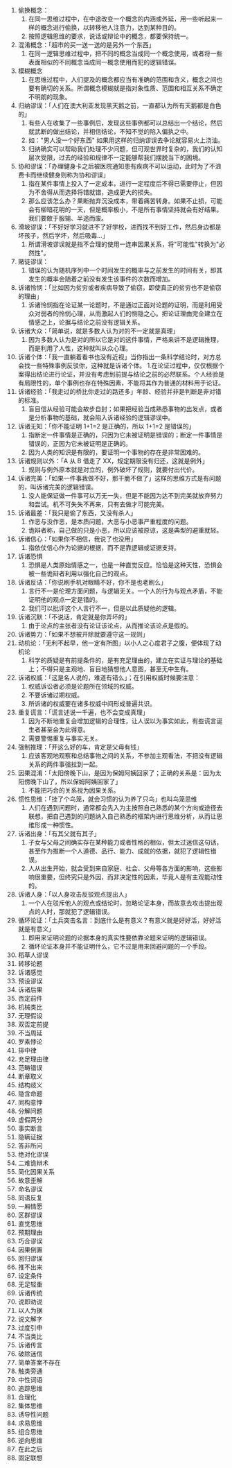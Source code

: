 1. 偷换概念：
   1. 在同一思维过程中，在中途改变一个概念的内涵或外延，用一些听起来一样的概念进行偷换，以转移他人注意力，达到某种目的。
   2. 按照逻辑思维的要求，说话或辩论中的概念，都要保持统一。
2. 混淆概念：「超市的买一送一送的是另外一个东西」
   1. 在同一逻辑思维过程中，把不同的概念当成同一个概念使用，或者将一些表面相似的不同概念当成同一概念使用而犯的逻辑错误。
3. 模糊概念
   1. 在思维过程中，人们提及的概念都应当有准确的范围和含义，概念之间也要有确切的关系。所谓概念模糊就是指对象性质、范围和相互关系不确定不明朗的现象。
4. 归纳谬误：「人们在澳大利亚发现黑天鹅之前，一直都认为所有天鹅都是白色的」
   1. 有些人在收集了一些事例后，发现这些事例都可以总结出一个结论，然后就武断的做出结论，并相信结论，不知不觉的陷入偏执之中。
   2. 如："男人没一个好东西" 如果用这样的归纳谬误去争论就容易火上浇油。
   3. 归纳确实可以帮助我们处理不少问题，但可观世界时复杂的，我们的认知层次受限，过去的经验和规律不一定能够帮我们摆脱当下的困境。
5. 协和谬误：「办理健身卡之后被医院通知患有疾病不可以运动，此时为了不浪费卡而继续健身则称为协和谬误」
   1. 指在某件事情上投入了一定成本，进行一定程度后不得已需要停止，但因为不舍得从而选择将错就错，造成更大的损失。
   2. 那么应该怎么办？果断抛弃沉没成本，带着痛苦转身。如果不止损，可能会有柳暗花明的一天，但是概率极小，不是所有事情坚持就会有好结果。我们要敢于服输、半途而废。
6. 滑坡谬误：「不好好学习就进不了好学校，进而找不到好工作，然后身边都是坏孩子，然后学坏，然后吸毒...」
   1. 所谓滑坡谬误就是指不合理的使用一连串因果关系，将"可能性"转换为"必然性"。
7. 赌徒谬误：
   1. 错误的认为随机序列中一个时间发生的概率与之前发生的时间有关，即其发生的概率会随着之前没有发生该事件的次数而增加。
8. 诉诸怜悯：「比如因为贫穷或者疾病导致了偷窃，即使真正的贫穷也不是偷窃的理由」
   1. 诉诸怜悯指在论证某一论题时，不是通过正面对论题的证明，而是利用受众对弱者的怜悯心理，从而激起人们的恻隐之心。把论证理由完全建立在情感之上，论据与结论之前没有逻辑关系。
9. 诉诸大众：「简单说，就是多数人认为对的不一定就是真理」
   1. 因为多数人认为是对的所以它是对的这件事情，严格来讲不是逻辑推理，而是利用了人性，这种就叫从众心理。
10. 诉诸个体：「我一直躺着看书也没有近视」当你指出一条科学结论时，对方总会找一些特殊事例反驳你，这种就是诉诸个体。
    1.在论证过程中，仅仅根据个案得出结论进行论证，并没有考虑到前提与结论之前的必然联系。个人经验是有局限性的，单个事例也存在特殊因素，不能将其作为普通的材料用于论证。
11. 诉诸经验：「我走过的桥比你走过的路还多」年龄、经验并非是判断是非对错的标准。
    1. 盲目信从经验可能会故步自封；如果把经验当成熟悉事物的出发点，或者是分析事物的基础，就会陷入诉诸经验的逻辑谬误中。
12. 诉诸无知：「你不能证明 1+1=2 是正确的，所以 1+1=2 是错误的」
    1. 指断定一件事情是正确的，只因为它未被证明是错误的；断定一件事情是错误的，正因为它未被证明是正确的。
    2. 因为人类的知识是有限的，要证明一个事物的存在是非常困难的。
13. 诉诸规则以外：「A 从 B 借走了 XX，规定期限没有归还，这就是例外」
    1. 规则与例外原本就是对立的，例外破坏了规则，就要付出代价。
14. 诉诸完美：「如果一件事我做不好，那干脆不做了」这样的思维方式是有问题的，叫诉诸完美的逻辑错误。
    1. 没人能保证做一件事可以万无一失，但是不能因为达不到完美就放弃努力和尝试。机不可失失不再来，只有去做才可能完美。
15. 诉诸最差：「我只是偷了东西，又没有杀人」
    1. 作恶与没作恶，是本质问题，大恶与小恶事严重程度的问题。
    2. 诡辩者称，自己做的只是小恶，所以应该被原谅，这是典型的避重就轻。
16. 诉诸信心：「如果你不相信，我说了也没用」
    1. 指依仗信心作为论据的根据，而不是靠逻辑或证据支持。
17. 诉诸恐惧
    1. 恐惧是人类原始情感之一，也是一种直觉反应。恰恰是这种天性，恐惧会被一些诡辩者利用以强化自己的观点。
18. 诉诸反诘：「你说刷手机对眼睛不好，你不是也老刷么」
    1. 言行不一是伦理方面问题，与逻辑无关。一个人的行为与观点矛盾，不能证明他的观点一定是错的。
    2. 我们可以批评这个人言行不一，但是以此质疑他的逻辑。
19. 诉诸沉默：「不说话，肯定就是你弄坏的」
    1. 由于论点的主张者没有论证该论点，从而推论该论点是假的。
20. 诉诸势力：「如果不想被开除就要遵守这一规则」
21. 动机论：「无利不起早，他一定有所图」以小人之心度君子之腹，便体现了动机论
    1. 科学的质疑是有前提条件的，是有充足理由的，建立在实证与理论的基础上；不得只是主观地、盲目地猜想他人意图，甚至无中生有。
22. 诉诸权威：「这是名人说的，难道有错么」；在引用权威时候要注意：
    1. 权威诉讼者必须是论题所在领域的权威。
    2. 不要诉诸过期权威。
    3. 所诉诸的权威要在诸多权威中间形成普遍共识。
23. 重复谎言：「谎言述说一千遍，也不会变成真理」
    1. 因为不断地重复会增加逻辑的合理性，让人误以为事实如此，有些谎言诞生者甚至会为此得意。
    2. 需要警惕重复与事实无关。
24. 强制推理：「开这么好的车，肯定是父母有钱」
    1. 应该客观地观察和总结事物之间的关系，不参加主观看法，不把没有逻辑关系的两件事强拉到一起。
25. 因果混淆：「太阳傍晚下山，是因为保姆阿姨回家了；正确的关系是：因为太阳傍晚下山了，所以保姆阿姨回家了」
    1. 不能把巧合的关系视为因果关系。
26. 惯性思维：「挂了个鸟笼，就会习惯的认为养了只鸟」也叫鸟笼思维
    1. 人们在遇到问题时，通常都会先入为主按照自己熟悉的某个方向或途径去联想，把自己遇到的问题纳入自己熟悉的框架内进行思维分析，从而让思维形成一种惯性。
27. 诉诸出身：「有其父就有其子」
    1. 子女与父母之间确实存在某种能力或者性格的相似，但太过迷信这句话，甚至作为推断一个人道德、品行、能力、成就的依据，就犯了逻辑性错误。
    2. 人从出生开始，就会受到来自家庭、社会、父母等各方面的影响，这些影响很重要，但终究只是外因，而非决定性的因素，毕竟人是有主观能动性的。
28. 诉诸人身：「以人身攻击反驳观点提出人」
    1. 一个人在驳斥他人的观点或结论时，忽略论证本身，而故意去攻击提出观点的人时，那就犯了逻辑错误。
29. 循环论证：「土兵突击名言：到底什么是有意义？有意义就是好好活，好好活就是有意义」
    1. 即用来证明论题的论据本身的真实性要依靠论题来证明的逻辑错误。
    2. 循环论证本身并不能证明什么，它不过是用来回避问题的一个手段。
30. 稻草人谬误
31. 转移论题
32. 诉诸感觉
33. 预设谬误
34. 诉诸后果
35. 否定前件
36. 机械类比
37. 无理假设
38. 双否定前提
39. 不当周延
40. 罗素悖论
41. 排中律
42. 充足理由律
43. 范畴错误
44. 断章取义
45. 结构歧义
46. 隐含命题
47. 同构意悖
48. 分解问题
49. 虚假两分
50. 事实断言
51. 隐瞒证据
52. 答非所问
53. 绝对化谬误
54. 二难诡辩术
55. 简化因果关系
56. 故意歪解
57. 命名谬误
58. 同语反复
59. 一厢情愿
60. 区群谬误
61. 直觉思维
62. 预期理由
63. 巧合谬误
64. 因果倒置
65. 回归谬误
66. 推不出来
67. 设定条件
68. 无足轻重
69. 诉诸传统
70. 说即劝说
71. 以人为据
72. 说文解字
73. 过度引申
74. 不当类比
75. 诉诸传言
76. 破除迷信
77. 简单答案不存在
78. 触类旁通
79. 中性词语
80. 追踪思维
81. 合理化
82. 集体思维
83. 诱导性问题
84. 求易思维
85. 组合思维
86. 逆向思维
87. 在此之后
88. 固定联想